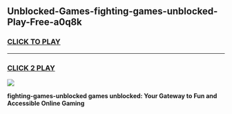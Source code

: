 
## Unblocked-Games-fighting-games-unblocked-Play-Free-a0q8k
<h3>
<a href="https://premium76.site?title=fighting-games-unblocked&ref=24M">CLICK TO PLAY</a></h3>
<hr>

<h3>
<a href="https://premium76.site?title=fighting-games-unblocked&ref=24M">CLICK 2 PLAY</a>
  
</h3>

<a href="https://premium76.site?title=fighting-games-unblocked&ref=24M"><img src="https://clearcache.store/games.png"></a>


**fighting-games-unblocked games unblocked: Your Gateway to Fun and Accessible Online Gaming**
